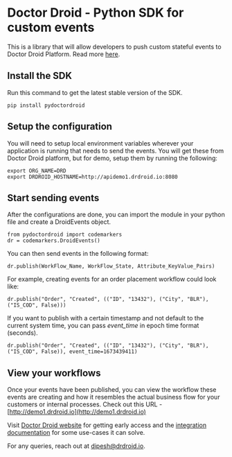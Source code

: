 # Doctor Droid - Python SDK for custom events

This is a library that will allow developers to push custom stateful events to Doctor Droid Platform. 
Read more [here](https://kenobi.drdroid.io/docs).

## Install the SDK
Run this command to get the latest stable version of the SDK.
```
pip install pydoctordroid
```

## Setup the configuration
You will need to setup local environment variables wherever your application is running that needs to send the events. You will get these from Doctor Droid platform, but for demo, setup them by running the following:
```
export ORG_NAME=DRD
export DRDROID_HOSTNAME=http://apidemo1.drdroid.io:8080
```

## Start sending events
After the configurations are done, you can import the module in your python file and create a DroidEvents object.
```
from pydoctordroid import codemarkers
dr = codemarkers.DroidEvents()
```

You can then send events in the following format:
```
dr.publish(WorkFlow_Name, WorkFlow_State, Attribute_KeyValue_Pairs)
```

For example, creating events for an order placement workflow could look like:
```
dr.publish("Order", "Created", (("ID", "13432"), ("City", "BLR"), ("IS_COD", False)))
```

If you want to publish with a certain timestamp and not default to the current system time, you can pass _event_time_ in epoch time format (seconds).
```
dr.publish("Order", "Created", (("ID", "13432"), ("City", "BLR"), ("IS_COD", False)), event_time=1673439411)
```

## View your workflows
Once your events have been published, you can view the workflow these events are creating and how it resembles the actual business flow for your customers or internal processes. Check out this URL - [http://demo1.drdroid.io](http://demo1.drdroid.io)

Visit [Doctor Droid website](https://drdroid.io?utm_param=github-py) for getting early access and the [integration documentation](https://kenobi.drdroid.io?utm_param=github-py) for some use-cases it can solve. 

For any queries, reach out at [dipesh@drdroid.io](mailto:dipesh@drdroid.io).
